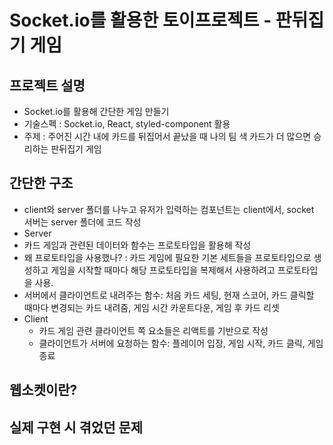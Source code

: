 # Socket.io를 활용한 토이프로젝트 - 판뒤집기 게임

## 프로젝트 설명

- Socket.io를 활용해 간단한 게임 만들기
- 기술스펙 : Socket.io, React, styled-component 활용
- 주제 : 주어진 시간 내에 카드를 뒤집어서 끝났을 때 나의 팀 색 카드가 더 많으면 승리하는 판뒤집기 게임

## 간단한 구조

- client와 server 폴더를 나누고 유저가 입력하는 컴포넌트는 client에서, socket 서버는 server 폴더에 코드 작성
- Server
- 카드 게임과 관련된 데이터와 함수는 프로토타입을 활용해 작성
- 왜 프로토타입을 사용했나?
  : 카드 게임에 필요한 기본 세트들을 프로토타입으로 생성하고 게임을 시작할 때마다 해당 프로토타입을 복제해서 사용하려고 프로토타입을 사용.
- 서버에서 클라이언트로 내려주는 함수: 처음 카드 세팅, 현재 스코어, 카드 클릭할 때마다 변경되는 카드 내려줌, 게임 시간 카운트다운, 게임 후 카드 리셋
- Client
  - 카드 게임 관련 클라이언트 쪽 요소들은 리액트를 기반으로 작성
  - 클라이언트가 서버에 요청하는 함수: 플레이어 입장, 게임 시작, 카드 클릭, 게임 종료

## 웹소켓이란?

## 실제 구현 시 겪었던 문제
